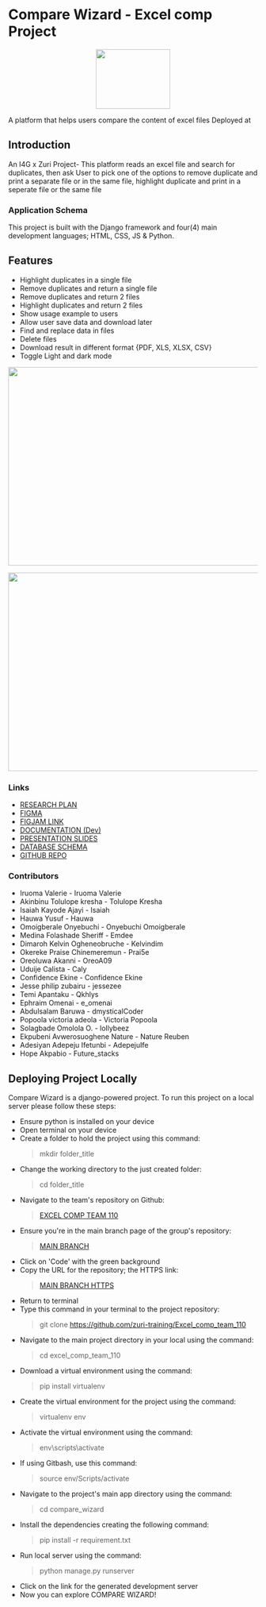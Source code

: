 ﻿# Compare Wizard - Excel comp Project
<p align="center">
  <img width="150" height="120" src="logo.jpg">
</p>
A platform that helps users compare the content of excel files <https://docs.google.com/document/d/1VhBXWWhO64190HyiqDvl8ANx8rS-RiDRvHcwEz6hJvM/edit>
Deployed at <oreoA.pythonanywhere.com>

## Introduction
An I4G x Zuri Project- This platform reads an excel file and search for duplicates, then ask User to pick one of the options to remove duplicate and print a separate file or in the same file, highlight duplicate and print in a seperate file or the same file 
### Application Schema
This project is built with the Django framework and four(4) main development languages; HTML, CSS, JS & Python.

## Features
* Highlight duplicates in a single file
* Remove duplicates and return a single file
* Remove duplicates and return 2 files
* Highlight duplicates and return 2 files
* Show usage example to users
* Allow user save data and download later
* Find and replace data in files
* Delete files
* Download result in different format {PDF, XLS, XLSX, CSV} 
* Toggle Light and dark mode

<p align="center">
  <img width="660" height="400" src="signup.jpg">
</p>

<p align="center">
  <img width="660" height="400" src="testimony.jpg">
</p>

### Links			
* [RESEARCH PLAN](https://docs.google.com/document/d/1Mv-0xBJvX8l-tcY9u_iq2AERaXqGLLfakH7fyUtju88/edit?usp=sharing)	
* [FIGMA](https://www.figma.com/file/yzxxleZQG9HEVYpC3A1TSr/TEAM-110?node-id=0%3A1)	
* [FIGJAM LINK](https://www.figma.com/file/gU9iDjNYoZtHOvB8eOO5Gd/Compare-Wizard-User-Research?node-id=0%3A1)			
* [DOCUMENTATION (Dev)](https://docs.google.com/document/d/1rf4vAwM_4ctHkh_6PJbRFSj-YQt7Q_2ialSy57bzXYI/edit)		
* [PRESENTATION SLIDES](https://www.figma.com/file/yzxxleZQG9HEVYpC3A1TSr/TEAM-110?node-id=503%3A12026) 			
* [DATABASE SCHEMA](https://docs.google.com/document/d/1J5EpO_79fhwUvqlS58ODnmF5nX8Porzsa-cKodv7PqI/edit)			
* [GITHUB REPO](https://github.com/zuri-training/Excel_comp_team_110)		

### Contributors
* Iruoma Valerie - Iruoma Valerie
* Akinbinu Tolulope kresha - Tolulope Kresha 
* Isaiah Kayode Ajayi - Isaiah 
* Hauwa Yusuf - Hauwa 
* Omoigberale Onyebuchi - Onyebuchi Omoigberale 
* Medina Folashade Sheriff - Emdee 
* Dimaroh Kelvin Ogheneobruche - Kelvindim 
* Okereke Praise Chinemeremun - Prai5e
* Oreoluwa Akanni - OreoA09 
* Uduije Calista - Caly 
* Confidence Ekine - Confidence Ekine 
* Jesse philip zubairu - jessezee 
* Temi Apantaku - Qkhlys 
* Ephraim Omenai - e_omenai 
* Abdulsalam Baruwa - dmysticalCoder 
* Popoola victoria adeola - Victoria Popoola 
* Solagbade Omolola O. - lollybeez 
* Ekpubeni Avwerosuoghene Nature - Nature Reuben 
* Adesiyan Adepeju Ifetunbi - AdepejuIfe 
* Hope Akpabio - Future_stacks

## Deploying Project Locally
Compare Wizard is a django-powered project. To run this project on a local server please follow these steps:

* Ensure python is installed on your device
* Open terminal on your device
* Create a folder to hold the project using this command: 
  > mkdir folder_title
* Change the working directory to the just created folder: 
  > cd folder_title
* Navigate to the team's repository on Github: 
  > [EXCEL COMP TEAM 110](https://github.com/zuri-training/Excel_comp_team_110)
* Ensure you're in the main branch page of the group's repository:
  > [MAIN BRANCH](https://github.com/zuri-training/Excel_comp_team_110)
* Click on 'Code' with the green background
* Copy the URL for the repository; the HTTPS link:
  > [MAIN BRANCH HTTPS](https://github.com/zuri-training/Excel_comp_team_110.git)
* Return to terminal
* Type this command in your terminal to the project repository: 
  > git clone https://github.com/zuri-training/Excel_comp_team_110
* Navigate to the main project directory in your local using the command:
  > cd excel_comp_team_110
* Download a virtual environment using the command: 
  > pip install virtualenv
* Create the virtual environment for the project using the command: 
  > virtualenv env
* Activate the virtual environment using the command: 
  > env\scripts\activate
* If using Gitbash, use this command:
  > source env/Scripts/activate
* Navigate to the project's main app directory using the command:
  > cd compare_wizard
* Install the dependencies creating the following command:
  > pip install -r requirement.txt
* Run local server using the command: 
  > python manage.py runserver
* Click on the link for the generated development server
* Now you can explore COMPARE WIZARD!
